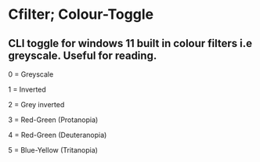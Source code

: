 # Cfilter; Colour-Toggle
CLI toggle for windows 11 built in colour filters i.e greyscale. Useful for reading.
--------------------------------------------------------------------------------------
0 = Greyscale

1 = Inverted

2 = Grey inverted

3 = Red-Green (Protanopia)

4 = Red-Green (Deuteranopia)

5 = Blue-Yellow (Tritanopia)

